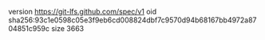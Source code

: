 version https://git-lfs.github.com/spec/v1
oid sha256:93c1e0598c05e3f9eb6cd008824dbf7c9570d94b68167bb4972a8704851c959c
size 3663
